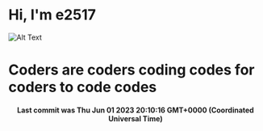 # Hi, I'm e2517

![Alt Text](https://github.com/E2517/e2517/blob/master/images/background.gif)

# Coders are coders coding codes for coders to code codes

<h4 align="center">Last commit was Thu Jun 01 2023 20:10:16 GMT+0000 (Coordinated Universal Time)</h4>
